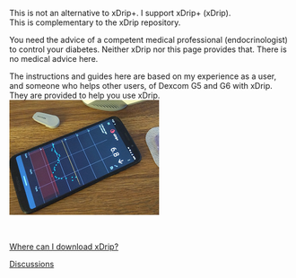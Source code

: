   
This is not an alternative to xDrip+. I support xDrip+ (xDrip).  
This is complementary to the xDrip repository.  

You need the advice of a competent medical professional (endocrinologist) to control your diabetes. Neither xDrip nor this page provides that. There is no medical advice here.  

The instructions and guides here are based on my experience as a user, and someone who helps other users, of Dexcom G5 and G6 with xDrip. They are provided to help you use xDrip.  
![](https://github.com/Navid200/xDrip/blob/master/Documentation/images/xDinaction.png?raw=true)  
  
<br/>  
  
[Where can I download xDrip?](./Download-xDrip)

[Discussions](https://github.com/Navid200/xDrip/discussions)

